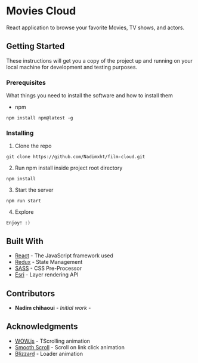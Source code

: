 # Movies Cloud

React application to browse your favorite Movies, TV shows, and actors.


## Getting Started

These instructions will get you a copy of the project up and running on your local machine for development and testing purposes.

### Prerequisites

What things you need to install the software and how to install them

- npm

```
npm install npm@latest -g
```

### Installing

1. Clone the repo

```
git clone https://github.com/Nadimxht/film-cloud.git
```

2. Run npm install inside project root directory

```
npm install
```

3. Start the server

```
npm run start
```

4. Explore

```
Enjoy! :)
```

## Built With

* [React](https://reactjs.org/) - The JavaScript framework used
* [Redux](https://redux.js.org/) - State Management
* [SASS](https://sass-lang.com/) - CSS Pre-Processor
* [Esri](https://www.themoviedb.org/) - Layer rendering API

## Contributors

* **Nadim chihaoui** - *Initial work* -

## Acknowledgments

* [WOW.js](https://mynameismatthieu.com/WOW/) - TScrolling animation
* [Smooth Scroll](https://github.com/cferdinandi/smooth-scroll) - Scroll on link click animation
* [Blizzard](https://www.blizzard.com) - Loader animation



